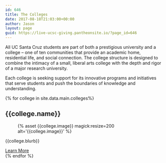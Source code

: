 ```yaml
---
id: 646
title: The Colleges
date: 2017-08-18T21:03:00+00:00
author: Jason
layout: page
guid: https://live-ucsc-giving.pantheonsite.io/?page_id=646
---
```

All UC Santa Cruz students are part of both a prestigious university and a college – one of ten communities that provide an academic home, residential life, and social connection. The college structure is designed to combine the intimacy of a small, liberal arts college with the depth and rigor of a major research university.

Each college is seeking support for its innovative programs and initiatives that serve students and push the boundaries of knowledge and understanding.

 {% for college in site.data.main.colleges%}
 <div class="the-colleges">
 <h2 class="college-name">{{college.name}}</h2>
 <figure class="college-thumb">
{% asset {{college.image}} magick:resize=200 alt='{{college.image}}' %}</figure>
<p class="college-blurb">{{college.blurb}}</p>
 <a href="{{ college.link }}" class="blue-pill">Learn More</a></div>{% endfor %}
